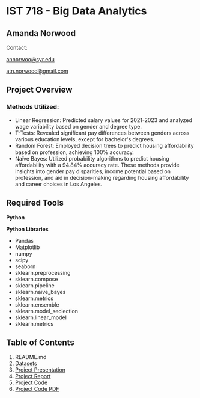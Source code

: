 # IST 718 - Big Data Analytics

## Amanda Norwood
Contact:

annorwoo@syr.edu

atn.norwood@gmail.com

## Project Overview

### Methods Utilized:
- Linear Regression: Predicted salary values for 2021-2023 and analyzed wage variability based on gender and degree type.
- T-Tests: Revealed significant pay differences between genders across various education levels, except for bachelor's degrees.
- Random Forest: Employed decision trees to predict housing affordability based on profession, achieving 100% accuracy.
- Naïve Bayes: Utilized probability algorithms to predict housing affordability with a 94.84% accuracy rate.
These methods provide insights into gender pay disparities, income potential based on profession, and aid in decision-making regarding housing affordability and career choices in Los Angeles.


## Required Tools

**Python**

**Python Libraries**
- Pandas
- Matplotlib
- numpy
- scipy
- seaborn
- sklearn.preprocessing
- sklearn.compose
- sklearn.pipeline
- sklearn.naive_bayes
- sklearn.metrics
- sklearn.ensemble
- sklearn.model_seclection
- sklearn.linear_model
- sklearn.metrics
  


## Table of Contents

1. README.md
2. [Datasets](https://github.com/a-n7/Applied-Data-Science-Portfolio/tree/main/Projects/IST%20718%20-%20Big%20Data%20Analytics/Datasets)
3. [Project Presentation](https://github.com/a-n7/Applied-Data-Science-Portfolio/blob/main/Projects/IST%20718%20-%20Big%20Data%20Analytics/Project%20Presentation.pdf)
4. [Project Report](https://github.com/a-n7/Applied-Data-Science-Portfolio/blob/main/Projects/IST%20718%20-%20Big%20Data%20Analytics/Project%20Report.pdf)
5. [Project Code](https://github.com/a-n7/Applied-Data-Science-Portfolio/blob/main/Projects/IST%20718%20-%20Big%20Data%20Analytics/Project%20Code.ipynb)
6. [Project Code PDF](https://github.com/a-n7/Applied-Data-Science-Portfolio/blob/main/Projects/IST%20718%20-%20Big%20Data%20Analytics/Project%20Code%20Print.pdf)
